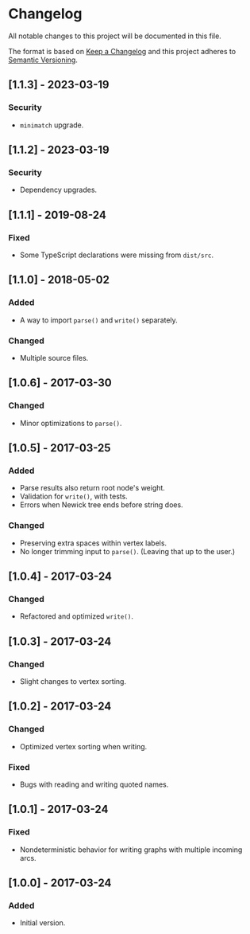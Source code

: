 # Changelog

All notable changes to this project will be documented in this file.

The format is based on [Keep a Changelog](http://keepachangelog.com/en/1.0.0/) and this project adheres to [Semantic Versioning](http://semver.org/spec/v2.0.0.html).

## [1.1.3] - 2023-03-19

### Security

-   `minimatch` upgrade.

## [1.1.2] - 2023-03-19

### Security

-   Dependency upgrades.

## [1.1.1] - 2019-08-24

### Fixed

-   Some TypeScript declarations were missing from `dist/src`.

## [1.1.0] - 2018-05-02

### Added

-   A way to import `parse()` and `write()` separately.

### Changed

-   Multiple source files.

## [1.0.6] - 2017-03-30

### Changed

-   Minor optimizations to `parse()`.

## [1.0.5] - 2017-03-25

### Added

-   Parse results also return root node's weight.
-   Validation for `write()`, with tests.
-   Errors when Newick tree ends before string does.

### Changed

-   Preserving extra spaces within vertex labels.
-   No longer trimming input to `parse()`. (Leaving that up to the user.)

## [1.0.4] - 2017-03-24

### Changed

-   Refactored and optimized `write()`.

## [1.0.3] - 2017-03-24

### Changed

-   Slight changes to vertex sorting.

## [1.0.2] - 2017-03-24

### Changed

-   Optimized vertex sorting when writing.

### Fixed

-   Bugs with reading and writing quoted names.

## [1.0.1] - 2017-03-24

### Fixed

-   Nondeterministic behavior for writing graphs with multiple incoming arcs.

## [1.0.0] - 2017-03-24

### Added

-   Initial version.
